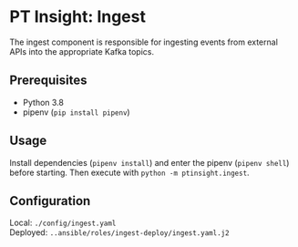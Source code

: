 # PT Insight: Ingest

The ingest component is responsible for ingesting events from external APIs into the appropriate Kafka topics.


## Prerequisites
* Python 3.8
* pipenv (`pip install pipenv`)


## Usage

Install dependencies (`pipenv install`) and enter the pipenv (`pipenv shell`) before starting. Then execute with `python -m ptinsight.ingest`.


## Configuration

Local: `./config/ingest.yaml`  
Deployed: `..ansible/roles/ingest-deploy/ingest.yaml.j2`
